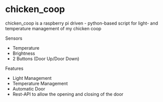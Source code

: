 # chicken_coop
chicken_coop is a raspberry pi driven - python-based script for light- and temperature management of my chicken coop

Sensors
* Temperature
* Brightness
* 2 Buttons (Door Up/Door Down)

Features
* Light Management
* Temperature Management
* Automatic Door
* Rest-API to allow the opening and closing of the door
